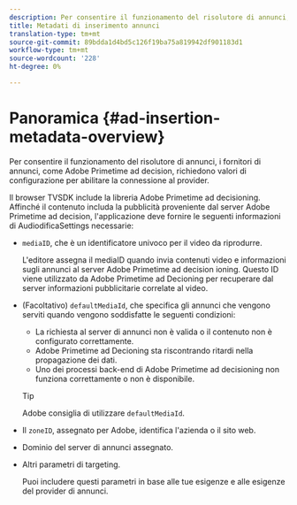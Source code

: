```yaml
---
description: Per consentire il funzionamento del risolutore di annunci, i fornitori di annunci, come Adobe Primetime ad decision, richiedono valori di configurazione per abilitare la connessione al provider.
title: Metadati di inserimento annunci
translation-type: tm+mt
source-git-commit: 89bdda1d4bd5c126f19ba75a819942df901183d1
workflow-type: tm+mt
source-wordcount: '228'
ht-degree: 0%

---
```



# Panoramica {#ad-insertion-metadata-overview}

Per consentire il funzionamento del risolutore di annunci, i fornitori di annunci, come Adobe Primetime ad decision, richiedono valori di configurazione per abilitare la connessione al provider.

Il browser TVSDK include la libreria Adobe Primetime ad decisioning. Affinché il contenuto includa la pubblicità proveniente dal server Adobe Primetime ad decision, l&#39;applicazione deve fornire le seguenti informazioni di AudiodificaSettings necessarie:

* `mediaID`, che è un identificatore univoco per il video da riprodurre.

   L&#39;editore assegna il mediaID quando invia contenuti video e informazioni sugli annunci al server Adobe Primetime ad decision ioning. Questo ID viene utilizzato da Adobe Primetime ad Decioning per recuperare dal server informazioni pubblicitarie correlate al video.

* (Facoltativo) `defaultMediaId`, che specifica gli annunci che vengono serviti quando vengono soddisfatte le seguenti condizioni:

   * La richiesta al server di annunci non è valida o il contenuto non è configurato correttamente.
   * Adobe Primetime ad Decioning sta riscontrando ritardi nella propagazione dei dati.
   * Uno dei processi back-end di Adobe Primetime ad decisioning non funziona correttamente o non è disponibile.

   >[!TIP]
   >
   >Adobe consiglia di utilizzare `defaultMediaId`.

* Il `zoneID`, assegnato per Adobe, identifica l&#39;azienda o il sito web.
* Dominio del server di annunci assegnato.
* Altri parametri di targeting.

   Puoi includere questi parametri in base alle tue esigenze e alle esigenze del provider di annunci.